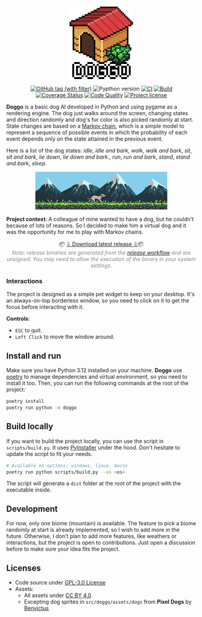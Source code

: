 <p align="center">
  <a href="#readme" align="center">
      <img alt="Until Zero - タイマー | logo" src="https://raw.githubusercontent.com/u8slvn/doggo/main/src/doggo/assets/splash.png">
  </a>
</p>
<p align="center">
    <a href="https://github.com/u8slvn/doggo/releases"><img alt="GitHub tag (with filter)" src="https://img.shields.io/github/v/release/u8slvn/doggo"></a>
    <img src="https://img.shields.io/badge/python-3.12-blue" alt="Pypthon version">
    <a href="https://github.com/u8slvn/doggo/actions/workflows/ci.yaml"><img src="https://img.shields.io/github/actions/workflow/status/u8slvn/doggo/ci.yaml?label=CI" alt="CI"></a>
    <a href="https://github.com/u8slvn/doggo/actions/workflows/release.yaml"><img src="https://img.shields.io/github/actions/workflow/status/u8slvn/doggo/release.yaml?label=Build" alt="Build"></a>
    <a href="https://coveralls.io/github/u8slvn/doggo?branch=main"><img src="https://coveralls.io/repos/github/u8slvn/doggo/badge.svg?branch=main" alt="Coverage Status"></a>
    <a href="https://app.codacy.com/gh/u8slvn/doggo/dashboard"><img src="https://img.shields.io/codacy/grade/359900931def4b2cba3552678519ce2e" alt="Code Quality"></a>
    <a href="https://github.com/u8slvn/doggo"><img src="https://img.shields.io/github/license/u8slvn/doggo" alt="Project license"></a>
</p>

**Doggo** is a basic dog AI developed in Python and using pygame as a rendering engine. The dog just walks around the screen, changing states and direction randomly and dog's fur color is also picked randomly at start. State changes are based on a [Markov chain](https://en.wikipedia.org/wiki/Markov_chain), which is a simple model to represent a sequence of possible events in which the probability of each event depends only on the state attained in the previous event.

Here is a list of the dog states: *idle*, *idle and bark*, *walk*, *walk and bark*, *sit*, *sit and bark*, *lie down*, *lie down and bark*., *run*, *run and bark*, *stand*, *stand and bark*, *sleep*.

<p align="center">
    <img alt="doggo demo" src="https://raw.githubusercontent.com/u8slvn/doggo/main/images/demo.gif">
</p>

**Project context**: A colleague of mine wanted to have a dog, but he couldn't because of lots of reasons. So I decided to make him a virtual dog and it was the opportunity for me to play with Markov chains.

<p align="center">
    📦 <a href="https://github.com/u8slvn/doggo/releases">⇩ Download latest release ⇩</a>📦
    <br/>
    <span style="font-style: italic; color: #888888;">Note: release binaries are generated from the <a href="https://github.com/u8slvn/doggo/actions/workflows/release.yaml">release workflow</a> and are unsigned. You may need to allow the execution of the binary in your system settings.</span>
</p>

### Interactions

The project is designed as a simple pet widget to keep on your desktop. It's an always-on-top borderless window, so you need to click on it to get the focus before interacting with it.

**Controls**:

* `ESC` to quit.
* `Left Click` to move the window around.

## Install and run

Make sure you have Python 3.12 installed on your machine. **Doggo** use [poetry](https://python-poetry.org/) to manage dependencies and virtual environment, so you need to install it too. Then, you can run the following commands at the root of the project:

```bash
poetry install
poetry run python -m doggo
```

## Build locally

If you want to build the project locally, you can use the script in `scripts/build.py`. It uses [PyInstaller](https://www.pyinstaller.org/) under the hood. Don't hesitate to update the script to fit your needs.

```bash
# Available os options: windows, linux, macos
poetry run python scripts/build.py --os <os>
```

The script will generate a `dist` folder at the root of the project with the executable inside.

## Development

For now, only one biome (mountain) is available. The feature to pick a biome randomly at start is already implemented, so I wish to add more in the future. Otherwise, I don't plan to add more features, like weathers or interactions, but the project is open to contributions. Just open a discussion before to make sure your idea fits the project.

## Licenses

* Code source under [GPL-3.0 License](https://www.gnu.org/licenses/gpl-3.0.en.html)
* Assets:
  * All assets under [CC BY 4.0](https://creativecommons.org/licenses/by/4.0/)
  * Excepting dog sprites in `src/doggo/assets/dogs` from **Pixel Dogs** by [Benvictus](https://benvictus.itch.io/pixel-dogs)
